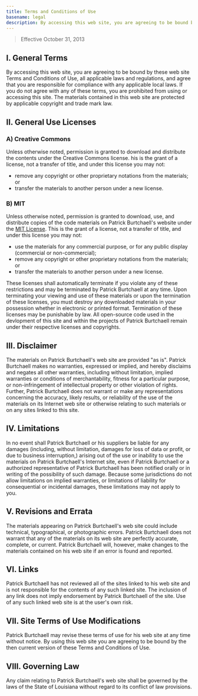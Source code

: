 ```yaml
---
title: Terms and Conditions of Use
basename: legal
description: By accessing this web site, you are agreeing to be bound by these web site Terms and Conditions of Use, all applicable laws and regulations, and agree that you are responsible for compliance with any applicable local laws. If you do not agree with any of these terms, you are prohibited from using or accessing this site. The materials contained in this web site are protected by applicable copyright and trade mark law.
---
```


> Effective October 31, 2013

## I. General Terms
By accessing this web site, you are agreeing to be bound by these web site Terms and Conditions of Use, all applicable laws and regulations, and agree that you are responsible for compliance with any applicable local laws. If you do not agree with any of these terms, you are prohibited from using or accessing this site. The materials contained in this web site are protected by applicable copyright and trade mark law.

## II. General Use Licenses 
	
### A) Creative Commons
Unless otherwise noted, permission is granted to download and distribute the contents under the Creative Commons license. his is the grant of a license, not a transfer of title, and under this license you may not:

- remove any copyright or other proprietary notations from the materials; or
- transfer the materials to another person under a new license.

### B) MIT 
Unless otherwise noted, permission is granted to download, use, and distribute copies of the code materials on Patrick Burtchaell's website under the [MIT License](http://pb.mit-license.org). This is the grant of a license, not a transfer of title, and under this license you may not:

- use the materials for any commercial purpose, or for any public display (commercial or non-commercial);
- remove any copyright or other proprietary notations from the materials; or
- transfer the materials to another person under a new license.

These licenses shall automatically terminate if you violate any of these restrictions and may be terminated by Patrick Burtchaell at any time. Upon terminating your viewing and use of these materials or upon the termination of these licenses, you must destroy any downloaded materials in your possession whether in electronic or printed format. Termination of these licenses may be punishable by law. All open-source code used in the devlopment of this site and within the projects of Patrick Burtchaell remain under their respective licenses and copyrights. 

## III. Disclaimer
The materials on Patrick Burtchaell's web site are provided "as is". Patrick Burtchaell makes no warranties, expressed or implied, and hereby disclaims and negates all other warranties, including without limitation, implied warranties or conditions of merchantability, fitness for a particular purpose, or non-infringement of intellectual property or other violation of rights. Further, Patrick Burtchaell does not warrant or make any representations concerning the accuracy, likely results, or reliability of the use of the materials on its Internet web site or otherwise relating to such materials or on any sites linked to this site.

## IV. Limitations
In no event shall Patrick Burtchaell or his suppliers be liable for any damages (including, without limitation, damages for loss of data or profit, or due to business interruption,) arising out of the use or inability to use the materials on Patrick Burtchaell's Internet site, even if Patrick Burtchaell or a authorized representative of Patrick Burtchaell has been notified orally or in writing of the possibility of such damage. Because some jurisdictions do not allow limitations on implied warranties, or limitations of liability for consequential or incidental damages, these limitations may not apply to you.

## V. Revisions and Errata
The materials appearing on Patrick Burtchaell's web site could include technical, typographical, or photographic errors. Patrick Burtchaell does not warrant that any of the materials on its web site are perfectly accurate, complete, or current. Patrick Burtchaell will, however, make changes to the materials contained on his web site if an error is found and reported.

## VI. Links
Patrick Burtchaell has not reviewed all of the sites linked to his web site and is not responsible for the contents of any such linked site. The inclusion of any link does not imply endorsement by Patrick Burtchaell of the site. Use of any such linked web site is at the user's own risk. 

## VII. Site Terms of Use Modifications
Patrick Burtchaell may revise these terms of use for his web site at any time without notice. By using this web site you are agreeing to be bound by the then current version of these Terms and Conditions of Use.

## VIII. Governing Law
Any claim relating to Patrick Burtchaell's web site shall be governed by the laws of the State of Louisiana without regard to its conflict of law provisions.